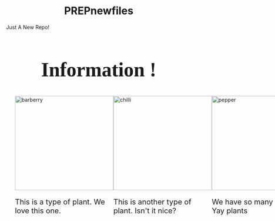 # PREPnewfiles
Just A New Repo!

<!DOCTYPE html>
<html lang="en">
    <head>
        <style>
            .container{
                display: flex;
                flex: 1;
                justify-content: space-evenly;
                align-content: center;
                margin-top: 40px;
                margin-left: 24px;
            }
            img{
                height: 256px;
                width: 268px;
                animation: float 3s infinite ease-in-out;
                margin-bottom: 20px;
            }
            @keyframes float{
                0%{transform: translateY(0);}
                50%{transform: translateY(20px);}
                100%{transform: translateY(0);}
            }
            .text{
                font-size: 20px;
            }
            h1{
                text-align: center;
                animation: float 3s infinite ease-in-out;
            }           
        </style>
    </head>
    <body>
        <h1 style="font-family: cursive;font-weight: 900; font-size: 54px;"> Information !</h1>
        <div class="container">
            <div class="barberry">
                <img src="https://github.com/TheOdinProject/css-exercises/blob/main/foundations/flex/04-flex-information/images/barberry.png?raw=true" alt="barberry">
                <div class="text">This is a type of plant. We love this one.</div>
            </div>
            <div class="chilli">
                <img src="https://github.com/TheOdinProject/css-exercises/blob/main/foundations/flex/04-flex-information/images/chilli.png?raw=true" alt="chilli">
                <div class="text">This is another type of plant. Isn't it nice?</div>
            </div>
            <div class="pepper">
                <img src="https://github.com/TheOdinProject/css-exercises/blob/main/foundations/flex/04-flex-information/images/pepper.png?raw=true" alt="pepper">
                <div class="text">We have so many plants. Yay plants</div>
            </div>
            <div class="saffron">
                <img src="https://github.com/TheOdinProject/css-exercises/blob/main/foundations/flex/04-flex-information/images/saffron.png?raw=true" alt="saffron">
                <div class="text">I'm running out of things to say about plants.</div>
            </div>
        </div>
    </body>
</html>
